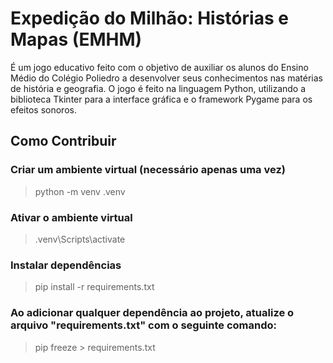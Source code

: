 # Expedição do Milhão: Histórias e Mapas (EMHM)
É um jogo educativo feito com o objetivo de auxiliar os alunos do Ensino Médio do Colégio Poliedro a desenvolver seus conhecimentos nas matérias de história e geografia. O jogo é feito na linguagem Python, utilizando a biblioteca Tkinter para a interface gráfica e o framework Pygame para os efeitos sonoros.

## Como Contribuir

### Criar um ambiente virtual (necessário apenas uma vez)
> python -m venv .venv

### Ativar o ambiente virtual
> .venv\Scripts\activate

### Instalar dependências
> pip install -r requirements.txt

### Ao adicionar qualquer dependência ao projeto, atualize o arquivo "requirements.txt" com o seguinte comando:
> pip freeze > requirements.txt
